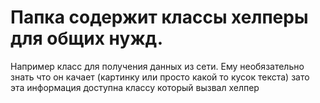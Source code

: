 Папка содержит классы хелперы для общих нужд.
===

Например класс для получения данных из сети.
Ему необязательно знать что он качает 
(картинку или просто какой то кусок текста)
зато эта информация доступна классу который вызвал хелпер 